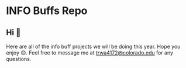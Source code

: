 # INFO Buffs Repo

## Hi 👋

 Here are all of the info buff projects we will be doing this year. Hope you enjoy 😊. Feel free to message me at trwa4172@colorado.edu for any questions. 

 
